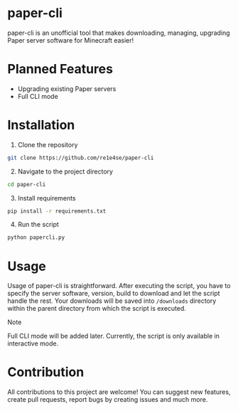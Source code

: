 # paper-cli
paper-cli is an unofficial tool that makes downloading, managing, upgrading Paper server software for Minecraft easier!

# Planned Features
- Upgrading existing Paper servers
- Full CLI mode

# Installation
1. Clone the repository
```sh
git clone https://github.com/re1e4se/paper-cli
```

2. Navigate to the project directory
```sh
cd paper-cli
```

3. Install requirements
```sh
pip install -r requirements.txt
```

4. Run the script
```sh
python papercli.py
```

# Usage
Usage of paper-cli is straightforward. After executing the script, you have to specify the server software, version, build to download and let the script handle the rest. Your downloads will be saved into `/downloads` directory within the parent directory from which the script is executed.
> [!NOTE]  
> Full CLI mode will be added later. Currently, the script is only available in interactive mode.

# Contribution
All contributions to this project are welcome! You can suggest new features, create pull requests, report bugs by creating issues and much more.
